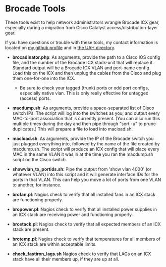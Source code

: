 # Brocade Tools

These tools exist to help network administrators wrangle Brocade ICX gear, especially during a migration from Cisco Catalyst access/distribution-layer gear.

If you have questions or trouble with these tools, my contact information is located on [my github profile](https://github.com/hf0002) and in [the UAH directory](http://uah.edu/directory).

* **brocadinator.php**: As arguments, provide the path to a Cisco IOS config file, and the number of the Brocade ICX stack-unit that will replace it. Standard output will be a Brocade ICX VLAN and port-name config. Load this on the ICX and then unplug the cables from the Cisco and plug them one-for-one into the ICX.
  * Be sure to check your tagged (trunk) ports or odd port configs, especially native vlan. This is only really effective for untagged (access) ports.
  
* **macdump.sh**: As arguments, provide a space-separated list of Cisco switch IPs. The script will log into the switches as you, and output every MAC-to-port association that is currently present. (You can also run this multiple times during the day and then pipe through "sort -u" to prune duplicates.) This will prepare a file to load into macload.sh.
* **macload.sh**: As arguments, provide the IP of the Brocade switch you just plugged everything into, followed by the name of the file created by macdump.sh. The script will produce an ICX config that will place every MAC in the same VLAN it was in at the time you ran the macdump.sh script on the Cisco switch.

* **showvlan_to_portids.sh**: Pipe the output from 'show vlan 4000' (or whatever VLAN) into this script and it will generate interface IDs for the ports in that VLAN. This can help you move a lot of ports from one VLAN to another, for instance.

* **brofan.pl**: Nagios check to verify that all installed fans in an ICX stack are functioning properly.
* **bropower.pl**: Nagios check to verify that all installed power supplies in an ICX stack are receiving power and functioning properly.
* **brostack.pl**: Nagios check to verify that all expected members of an ICX stack are present.
* **brotemp.pl**: Nagios check to verify that temperatures for all members of an ICX stack are within acceptable limits.

* **check_fastiron_lags.sh** Nagios check to verify that LAGs on an ICX stack have all their members up, if they are up at all.
